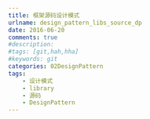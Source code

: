 ```yaml
---
title: 框架源码设计模式
urlname: design_pattern_libs_source_dp
date: 2016-06-20
comments: true
#description: 
#tags: [git,hah,hha]
#keywords: git
categories: 02DesignPattern
tags:
    - 设计模式
    - library
    - 源码
    - DesignPattern
---
```

